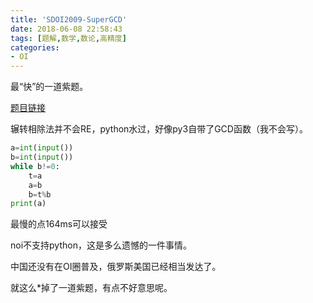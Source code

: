 ```yaml
---
title: 'SDOI2009-SuperGCD'
date: 2018-06-08 22:58:43
tags: [题解,数学,数论,高精度]
categories:
- OI   
---
```




最“快”的一道紫题。

<!--more-->

[题目链接](https://www.lydsy.com/JudgeOnline/problem.php?id=1876)

辗转相除法并不会RE，python水过，好像py3自带了GCD函数（我不会写）。

```python
a=int(input()) 
b=int(input()) 
while b!=0: 
    t=a 
    a=b 
    b=t%b 
print(a)
```

最慢的点164ms可以接受

noi不支持python，这是多么遗憾的一件事情。

中国还没有在OI圈普及，俄罗斯美国已经相当发达了。



就这么*掉了一道紫题，有点不好意思呢。